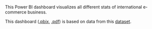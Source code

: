 This Power BI dashboard visualizes all different stats of international e-commerce business.

This dashboard ([.pbix](https://github.com/AndreaMaratova/e_commerce_business/blob/main/e_commerce_business_transaction_project.pbix), [.pdf](https://github.com/AndreaMaratova/e_commerce_business/blob/main/e_commerce_business_transaction_project.pdf)) is based on data from this [dataset](https://www.kaggle.com/datasets/gabrielramos87/an-online-shop-business/data).


